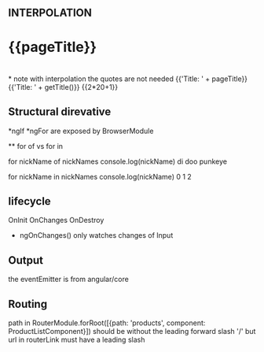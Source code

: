 ## INTERPOLATION

<h1>{{pageTitle}}</h1>
<h1 innerText={{pageTitl}}></h1>  * note with interpolation the quotes are not needed
{{'Title: ' + pageTitle}}
{{'Title: ' + getTitle()}}
{{2*20+1}}

## Structural direvative

*ngIf *ngFor are exposed by BrowserModule

** for of vs for in

for nickName of nickNames
console.log(nickName)
di doo punkeye

for nickName in nickNames
console.log(nickName)
0 1 2

## lifecycle

OnInit
OnChanges
OnDestroy

* ngOnChanges() only watches changes of Input

## Output
the eventEmitter is from angular/core

## Routing
path in RouterModule.forRoot([{path: 'products', component: ProductListComponent}]) should be without the leading forward slash '/'
but url in routerLink must have a leading slash

